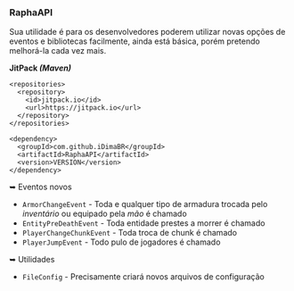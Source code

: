 <h3>RaphaAPI</h3>

<p>Sua utilidade é para os desenvolvedores poderem utilizar novas opções de eventos e bibliotecas facilmente, ainda está básica, porém pretendo melhorá-la cada vez mais.</p>

<b>JitPack <i>(Maven)</i></b>

```
<repositories>
  <repository>
    <id>jitpack.io</id>
    <url>https://jitpack.io</url>
  </repository>
</repositories>

<dependency>
  <groupId>com.github.iDimaBR</groupId>
  <artifactId>RaphaAPI</artifactId>
  <version>VERSION</version>
</dependency>
```

➥ Eventos novos

- `ArmorChangeEvent` - Toda e qualquer tipo de armadura trocada pelo <i>inventário</i> ou equipado pela <i>mão</i> é chamado
- `EntityPreDeathEvent` - Toda entidade prestes a morrer é chamado
- `PlayerChangeChunkEvent` - Toda troca de chunk é chamado
- `PlayerJumpEvent` - Todo pulo de jogadores é chamado

➥ Utilidades

- `FileConfig` - Precisamente criará novos arquivos de configuração
